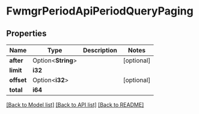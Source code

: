 # FwmgrPeriodApiPeriodQueryPaging

## Properties

Name | Type | Description | Notes
------------ | ------------- | ------------- | -------------
**after** | Option<**String**> |  | [optional]
**limit** | **i32** |  |
**offset** | Option<**i32**> |  | [optional]
**total** | **i64** |  |

[[Back to Model list]](../README.md#documentation-for-models) [[Back to API list]](../README.md#documentation-for-api-endpoints) [[Back to README]](../README.md)
